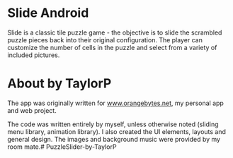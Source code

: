 Slide Android
============

Slide is a classic tile puzzle game - the objective is to slide the scrambled puzzle pieces back into their original configuration. The player can customize the number of cells in the puzzle and select from a variety of included pictures.

About by TaylorP
============

The app was originally written for www.orangebytes.net, my personal app and web project.

The code was written entirely by myself, unless otherwise noted (sliding menu library, animation library). I also created the UI elements, layouts and general design. The images and background music were provided by my room mate.# PuzzleSlider-by-TaylorP
